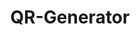 ---
title: QR-Generator
Tools: [HTML, JavaScript, Node.js, QR]
image: "assets/thumbs/qr-img.png"
description: A simple yet small way to generate QR Code using JavaScript
external_url: https://github.com/harshvarddhantiwari/QR-Generator
---